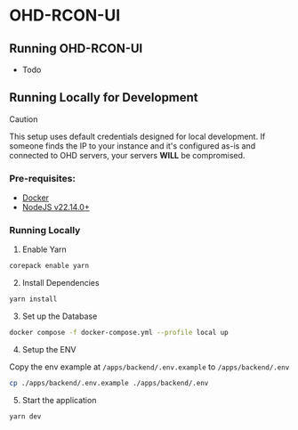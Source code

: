 # OHD-RCON-UI

## Running OHD-RCON-UI

- Todo

## Running Locally for Development

> [!CAUTION]
> This setup uses default credentials designed for local development.
> If someone finds the IP to your instance and it's configured as-is
> and connected to OHD servers, your servers **WILL** be compromised.

### Pre-requisites:

- [Docker](https://www.docker.com/)
- [NodeJS v22.14.0+](https://nodejs.org/en)

### Running Locally

1. Enable Yarn

```bash
corepack enable yarn
```

2. Install Dependencies

```bash
yarn install
```

3. Set up the Database

```bash
docker compose -f docker-compose.yml --profile local up
```

4. Setup the ENV

Copy the env example at `/apps/backend/.env.example` to `/apps/backend/.env`

```bash
cp ./apps/backend/.env.example ./apps/backend/.env
```

5. Start the application

```bash
yarn dev
```
